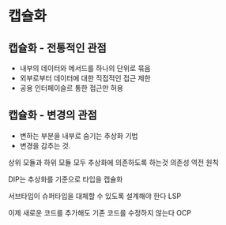 # 캡슐화

## 캡슐화 - 전통적인 관점

-   내부의 데이터와 메서드를 하나의 단위로 묶음
-   외부로부터 데이터에 대한 직접적인 접근 제한
-   공용 인터페이슬르 통한 접근만 허용

## 캡슐화 - 변경의 관점

-   변하는 부분을 내부로 숨기는 추상화 기법
-   변경을 감추는 것.

상위 모듈과 하위 모듈 모두 추상화에 의존하도록 하는것 의존성 역전 원칙

DIP는 추상화를 기준으로 타입을 캡슐화

서브타입이 슈퍼타입을 대체할 수 있도록 설계해야 한다 LSP

이제 새로운 코드를 추가해도 기존 코드를 수정하지 않는다 OCP
